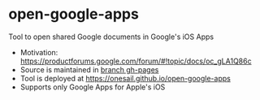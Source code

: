 # open-google-apps
Tool to open shared Google documents in Google's iOS Apps

* Motivation: https://productforums.google.com/forum/#!topic/docs/oc_gLA1Q86c
* Source is maintained in [branch gh-pages](https:tree/gh-pages)
* Tool is deployed at https://onesail.github.io/open-google-apps
* Supports only Google Apps for Apple's iOS
